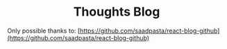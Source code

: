 <h1 align="center">
  Thoughts Blog 
</h1>

Only possible thanks to: [https://github.com/saadpasta/react-blog-github](https://github.com/saadpasta/react-blog-github)


